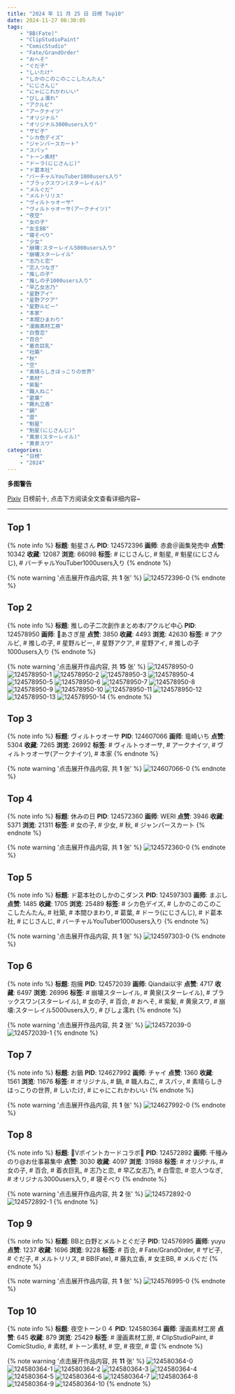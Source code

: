 ```yaml
---
title: "2024 年 11 月 25 日 日榜 Top10"
date: 2024-11-27 06:30:05
tags:
    - "BB(Fate)"
    - "ClipStudioPaint"
    - "ComicStudio"
    - "Fate/GrandOrder"
    - "おへそ"
    - "ぐだ子"
    - "しいたけ"
    - "しかのこのこのここしたんたん"
    - "にじさんじ"
    - "にゃにこれかわいい"
    - "びしょ濡れ"
    - "アクルビ"
    - "アークナイツ"
    - "オリジナル"
    - "オリジナル3000users入り"
    - "ザビ子"
    - "シカ色デイズ"
    - "ジャンパースカート"
    - "スパッ"
    - "トーン素材"
    - "ドーラ(にじさんじ)"
    - "ド葛本社"
    - "バーチャルYouTuber1000users入り"
    - "ブラックスワン(スターレイル)"
    - "メルぐだ"
    - "メルトリリス"
    - "ヴィルトゥオーサ"
    - "ヴィルトゥオーサ(アークナイツ)"
    - "夜空"
    - "女の子"
    - "女主BB"
    - "寝そべり"
    - "少女"
    - "崩壊:スターレイル5000users入り"
    - "崩壊スターレイル"
    - "志乃と恋"
    - "恋人つなぎ"
    - "推しの子"
    - "推しの子1000users入り"
    - "早乙女志乃"
    - "星野アイ"
    - "星野アクア"
    - "星野ルビー"
    - "本家"
    - "本間ひまわり"
    - "漫画素材工房"
    - "白雪恋"
    - "百合"
    - "着衣巨乳"
    - "社築"
    - "秋"
    - "空"
    - "素晴らしきほっこりの世界"
    - "素材"
    - "紫髪"
    - "職人ねこ"
    - "葛葉"
    - "藤丸立香"
    - "鍋"
    - "雲"
    - "魁星"
    - "魁星(にじさんじ)"
    - "黄泉(スターレイル)"
    - "黄泉スワ"
categories:
    - "日榜"
    - "2024"
---
```


<i class="fa fa-triangle-exclamation"></i>**多图警告**<i class="fa fa-triangle-exclamation"></i>

[Pixiv](https://www.pixiv.net/) 日榜前十, 点击下方阅读全文查看详细内容~

<!-- more -->

---

## Top 1

{% note info %}
**标题**: 魁星さん
**PID**: 124572396 **画师**: 赤倉＠画集発売中
**点赞**: 10342 **收藏**: 12087 **浏览**: 66098
**标签**: # にじさんじ, # 魁星, # 魁星(にじさんじ), # バーチャルYouTuber1000users入り
{% endnote %}

{% note warning '点击展开作品内容, 共 **1** 张' %}
![124572396-0](https://i.pixiv.re/img-original/img/2024/11/24/00/04/45/124572396_p0.png)
{% endnote %}

## Top 2

{% note info %}
**标题**: 推しの子二次創作まとめ本/アクルビ中心
**PID**: 124578950 **画师**: 🍼あさぎ屋
**点赞**: 3850 **收藏**: 4493 **浏览**: 42630
**标签**: # アクルビ, # 推しの子, # 星野ルビー, # 星野アクア, # 星野アイ, # 推しの子1000users入り
{% endnote %}

{% note warning '点击展开作品内容, 共 **15** 张' %}
![124578950-0](https://i.pixiv.re/img-original/img/2024/11/24/05/48/26/124578950_p0.jpg)
![124578950-1](https://i.pixiv.re/img-original/img/2024/11/24/05/48/26/124578950_p1.jpg)
![124578950-2](https://i.pixiv.re/img-original/img/2024/11/24/05/48/26/124578950_p2.jpg)
![124578950-3](https://i.pixiv.re/img-original/img/2024/11/24/05/48/26/124578950_p3.jpg)
![124578950-4](https://i.pixiv.re/img-original/img/2024/11/24/05/48/26/124578950_p4.jpg)
![124578950-5](https://i.pixiv.re/img-original/img/2024/11/24/05/48/26/124578950_p5.jpg)
![124578950-6](https://i.pixiv.re/img-original/img/2024/11/24/05/48/26/124578950_p6.jpg)
![124578950-7](https://i.pixiv.re/img-original/img/2024/11/24/05/48/26/124578950_p7.jpg)
![124578950-8](https://i.pixiv.re/img-original/img/2024/11/24/05/48/26/124578950_p8.jpg)
![124578950-9](https://i.pixiv.re/img-original/img/2024/11/24/05/48/26/124578950_p9.jpg)
![124578950-10](https://i.pixiv.re/img-original/img/2024/11/24/05/48/26/124578950_p10.jpg)
![124578950-11](https://i.pixiv.re/img-original/img/2024/11/24/05/48/26/124578950_p11.jpg)
![124578950-12](https://i.pixiv.re/img-original/img/2024/11/24/05/48/26/124578950_p12.jpg)
![124578950-13](https://i.pixiv.re/img-original/img/2024/11/24/05/48/26/124578950_p13.jpg)
![124578950-14](https://i.pixiv.re/img-original/img/2024/11/24/05/48/26/124578950_p14.jpg)
{% endnote %}

## Top 3

{% note info %}
**标题**: ヴィルトゥオーサ
**PID**: 124607066 **画师**: 竜崎いち
**点赞**: 5304 **收藏**: 7265 **浏览**: 26992
**标签**: # ヴィルトゥオーサ, # アークナイツ, # ヴィルトゥオーサ(アークナイツ), # 本家
{% endnote %}

{% note warning '点击展开作品内容, 共 **1** 张' %}
![124607066-0](https://i.pixiv.re/img-original/img/2024/11/25/00/00/28/124607066_p0.jpg)
{% endnote %}

## Top 4

{% note info %}
**标题**: 休みの日
**PID**: 124572360 **画师**: WERI
**点赞**: 3946 **收藏**: 5371 **浏览**: 21311
**标签**: # 女の子, # 少女, # 秋, # ジャンパースカート
{% endnote %}

{% note warning '点击展开作品内容, 共 **1** 张' %}
![124572360-0](https://i.pixiv.re/img-original/img/2024/11/24/00/04/16/124572360_p0.png)
{% endnote %}

## Top 5

{% note info %}
**标题**: ド葛本社のしかのこダンス
**PID**: 124597303 **画师**: まぶし
**点赞**: 1485 **收藏**: 1705 **浏览**: 25489
**标签**: # シカ色デイズ, # しかのこのこのここしたんたん, # 社築, # 本間ひまわり, # 葛葉, # ドーラ(にじさんじ), # ド葛本社, # にじさんじ, # バーチャルYouTuber1000users入り
{% endnote %}

{% note warning '点击展开作品内容, 共 **1** 张' %}
![124597303-0](https://i.pixiv.re/img-original/img/2024/11/24/19/51/00/124597303_p0.jpg)
{% endnote %}

## Top 6

{% note info %}
**标题**: 抱擁
**PID**: 124572039 **画师**: Qiandai以宇
**点赞**: 4717 **收藏**: 6497 **浏览**: 26996
**标签**: # 崩壊スターレイル, # 黄泉(スターレイル), # ブラックスワン(スターレイル), # 女の子, # 百合, # おへそ, # 紫髪, # 黄泉スワ, # 崩壊:スターレイル5000users入り, # びしょ濡れ
{% endnote %}

{% note warning '点击展开作品内容, 共 **2** 张' %}
![124572039-0](https://i.pixiv.re/img-original/img/2024/11/24/00/00/42/124572039_p0.png)
![124572039-1](https://i.pixiv.re/img-original/img/2024/11/24/00/00/42/124572039_p1.png)
{% endnote %}

## Top 7

{% note info %}
**标题**: お鍋
**PID**: 124627992 **画师**: チャイ
**点赞**: 1360 **收藏**: 1561 **浏览**: 11676
**标签**: # オリジナル, # 鍋, # 職人ねこ, # スパッ, # 素晴らしきほっこりの世界, # しいたけ, # にゃにこれかわいい
{% endnote %}

{% note warning '点击展开作品内容, 共 **1** 张' %}
![124627992-0](https://i.pixiv.re/img-original/img/2024/11/25/20/30/02/124627992_p0.png)
{% endnote %}

## Top 8

{% note info %}
**标题**: 💛Vポイントカードコラボ💛
**PID**: 124572892 **画师**: 千種みのり@お仕事募集中
**点赞**: 3030 **收藏**: 4097 **浏览**: 31988
**标签**: # オリジナル, # 女の子, # 百合, # 着衣巨乳, # 志乃と恋, # 早乙女志乃, # 白雪恋, # 恋人つなぎ, # オリジナル3000users入り, # 寝そべり
{% endnote %}

{% note warning '点击展开作品内容, 共 **2** 张' %}
![124572892-0](https://i.pixiv.re/img-original/img/2024/11/24/00/14/19/124572892_p0.jpg)
![124572892-1](https://i.pixiv.re/img-original/img/2024/11/24/00/14/19/124572892_p1.jpg)
{% endnote %}

## Top 9

{% note info %}
**标题**: BBと白野とメルトとぐだ子
**PID**: 124576995 **画师**: yuyu
**点赞**: 1237 **收藏**: 1696 **浏览**: 9228
**标签**: # 百合, # Fate/GrandOrder, # ザビ子, # ぐだ子, # メルトリリス, # BB(Fate), # 藤丸立香, # 女主BB, # メルぐだ
{% endnote %}

{% note warning '点击展开作品内容, 共 **1** 张' %}
![124576995-0](https://i.pixiv.re/img-original/img/2024/11/24/03/01/21/124576995_p0.png)
{% endnote %}

## Top 10

{% note info %}
**标题**: 夜空トーン０４
**PID**: 124580364 **画师**: 漫画素材工房
**点赞**: 645 **收藏**: 879 **浏览**: 25429
**标签**: # 漫画素材工房, # ClipStudioPaint, # ComicStudio, # 素材, # トーン素材, # 空, # 夜空, # 雲
{% endnote %}

{% note warning '点击展开作品内容, 共 **11** 张' %}
![124580364-0](https://i.pixiv.re/img-original/img/2024/11/24/07/36/15/124580364_p0.jpg)
![124580364-1](https://i.pixiv.re/img-original/img/2024/11/24/07/36/15/124580364_p1.jpg)
![124580364-2](https://i.pixiv.re/img-original/img/2024/11/24/07/36/15/124580364_p2.jpg)
![124580364-3](https://i.pixiv.re/img-original/img/2024/11/24/07/36/15/124580364_p3.jpg)
![124580364-4](https://i.pixiv.re/img-original/img/2024/11/24/07/36/15/124580364_p4.jpg)
![124580364-5](https://i.pixiv.re/img-original/img/2024/11/24/07/36/15/124580364_p5.jpg)
![124580364-6](https://i.pixiv.re/img-original/img/2024/11/24/07/36/15/124580364_p6.jpg)
![124580364-7](https://i.pixiv.re/img-original/img/2024/11/24/07/36/15/124580364_p7.jpg)
![124580364-8](https://i.pixiv.re/img-original/img/2024/11/24/07/36/15/124580364_p8.jpg)
![124580364-9](https://i.pixiv.re/img-original/img/2024/11/24/07/36/15/124580364_p9.jpg)
![124580364-10](https://i.pixiv.re/img-original/img/2024/11/24/07/36/15/124580364_p10.jpg)
{% endnote %}
